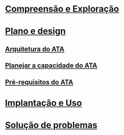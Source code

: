 # [Compreensão e Exploração](/advanced-threat-analytics/understand-explore/what-is-ata)
# [Plano e design](ata-capacity-planning.md)
## [Arquitetura do ATA](ata-architecture.md)
## [Planejar a capacidade do ATA](ata-capacity-planning.md)
## [Pré-requisitos do ATA](ata-prerequisites.md)
# [Implantação e Uso](/advanced-threat-analytics/deploy-use/install-ata)
# [Solução de problemas](/advanced-threat-analytics/troubleshoot/troubleshooting-ata-using-logs)


<!--HONumber=Jul16_HO3-->


